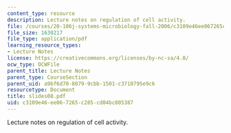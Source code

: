 ```yaml
---
content_type: resource
description: Lecture notes on regulation of cell activity.
file: /courses/20-106j-systems-microbiology-fall-2006/c3109e46ee067265c285cd04bc805387_slides08.pdf
file_size: 1630217
file_type: application/pdf
learning_resource_types:
- Lecture Notes
license: https://creativecommons.org/licenses/by-nc-sa/4.0/
ocw_type: OCWFile
parent_title: Lecture Notes
parent_type: CourseSection
parent_uid: a9bf6d70-8079-9cbb-1501-c3710795e9c6
resourcetype: Document
title: slides08.pdf
uid: c3109e46-ee06-7265-c285-cd04bc805387
---
```

Lecture notes on regulation of cell activity.